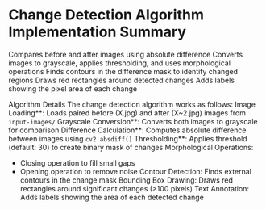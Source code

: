 # Change Detection Algorithm Implementation Summary
Compares before and after images using absolute difference
Converts images to grayscale, applies thresholding, and uses morphological operations
Finds contours in the difference mask to identify changed regions
Draws red rectangles around detected changes
Adds labels showing the pixel area of each change

Algorithm Details
The change detection algorithm works as follows:
Image Loading**: Loads paired before (X.jpg) and after (X~2.jpg) images from `input-images/`
Grayscale Conversion**: Converts both images to grayscale for comparison
Difference Calculation**: Computes absolute difference between images using `cv2.absdiff()`
Thresholding**: Applies threshold (default: 30) to create binary mask of changes
Morphological Operations: 
   - Closing operation to fill small gaps
   - Opening operation to remove noise
Contour Detection: Finds external contours in the change mask
Bounding Box Drawing: Draws red rectangles around significant changes (>100 pixels)
Text Annotation: Adds labels showing the area of each detected change
 

